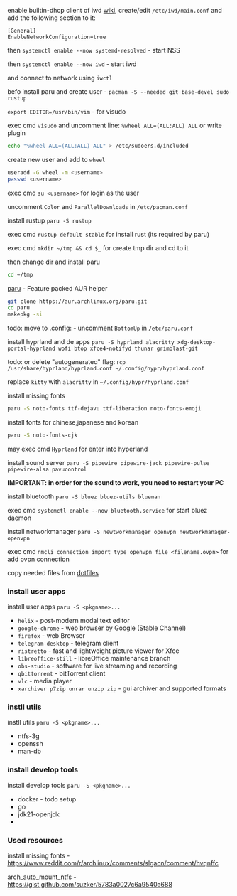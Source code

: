 enable builtin-dhcp client of iwd [wiki](https://wiki.archlinux.org/title/Iwd#Enable_built-in_network_configuration), create/edit `/etc/iwd/main.conf` and add the following section to it:
```
[General]
EnableNetworkConfiguration=true
```
then `systemctl enable --now systemd-resolved` - start NSS

then `systemctl enable --now iwd` - start iwd

and connect to network using `iwctl`

befo install paru and create user - `pacman -S --needed git base-devel sudo rustup`

`export EDITOR=/usr/bin/vim` - for visudo

exec cmd `visudo` and uncomment line: `%wheel ALL=(ALL:ALL) ALL`
or write plugin
```sh
echo "%wheel ALL=(ALL:ALL) ALL" > /etc/sudoers.d/included
```

create new user and add to `wheel`
```sh
useradd -G wheel -m <username>
passwd <username>
``` 

exec cmd `su <username>` for login as the user

uncomment `Color` and `ParallelDownloads` in `/etc/pacman.conf`

install rustup `paru -S rustup`

exec cmd `rustup default stable` for install rust (its required by paru)

exec cmd `mkdir ~/tmp && cd $_` for create tmp dir and cd to it

then change dir and install paru
```sh
cd ~/tmp
```
[paru](https://github.com/Morganamilo/paru) - Feature packed AUR helper
```sh
git clone https://aur.archlinux.org/paru.git
cd paru
makepkg -si
```

todo: move to .config: - uncomment `BottomUp` in `/etc/paru.conf`

install hyprland and de apps `paru -S hyprland alacritty xdg-desktop-portal-hyprland wofi btop xfce4-notifyd thunar grimblast-git`

todo: or delete "autogenerated" flag: r`cp /usr/share/hyprland/hyprland.conf ~/.config/hypr/hyprland.conf`

replace `kitty` with `alacritty` in `~/.config/hypr/hyprland.conf`

install missing fonts
```sh
paru -S noto-fonts ttf-dejavu ttf-liberation noto-fonts-emoji
```
install fonts for chinese,japanese and korean 
```sh
paru -S noto-fonts-cjk  
```

may exec cmd `Hyprland` for enter into hyperland



install sound server `paru -S pipewire pipewire-jack pipewire-pulse pipewire-alsa pavucontrol`

**IMPORTANT: in order for the sound to work, you need to restart your PC**

install bluetooth `paru -S bluez bluez-utils blueman`

exec cmd `systemctl enable --now bluetooth.service` for start bluez daemon

install networkmanager `paru -S newtworkmanager openvpn newtworkmanager-openvpn`

exec cmd `nmcli connection import type openvpn file <filename.ovpn>` for add ovpn connection

copy needed files from [dotfiles](https://github.com/Saime-0/config)


### install user apps
install user apps `paru -S <pkgname>...`
- `helix` - post-modern modal text editor
- `google-chrome` - web browser by Google (Stable Channel)
- `firefox` - web Browser
- `telegram-desktop` - telegram client
- `ristretto` - fast and lightweight picture viewer for Xfce
- `libreoffice-still` - libreOffice maintenance branch
- `obs-studio` - software for live streaming and recording
- `qbittorrent` - bitTorrent client
- `vlc` - media player
- `xarchiver p7zip unrar unzip zip` - gui archiver and supported formats

### instll utils
instll utils `paru -S <pkgname>...`
- ntfs-3g
- openssh
- man-db

### install develop tools
install develop tools `paru -S <pkgname>...`
- docker - todo setup
- go
- jdk21-openjdk
- 


### Used resources

install missing fonts - https://www.reddit.com/r/archlinux/comments/slgacn/comment/hvqnffc

arch_auto_mount_ntfs - https://gist.github.com/suzker/5783a0027c6a9540a688
